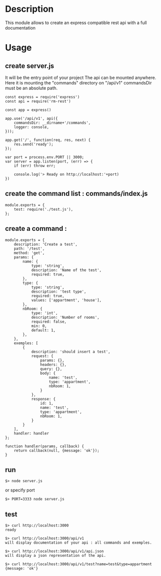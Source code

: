 # Description

This module allows to create an express compatible rest api with a full documentation

# Usage

## create server.js
It will be the entry point of your project
The api can be mounted anywhere. Here it is mounting the "commands" directory on "/api/v1"
commandsDir must be an absolute path.

    const express = require('express')
    const api = require('rm-rest')

    const app = express()

    app.use('/api/v1', api({
        commandsDir: __dirname+'/commands',
        logger: console,
    }));

    app.get('/', function(req, res, next) {
        res.send('ready');
    });

    var port = process.env.PORT || 3000;
    var server = app.listen(port, (err) => {
        if (err) throw err;

        console.log('> Ready on http://localhost:'+port)
    })

## create the command list : commands/index.js

    module.exports = {
        test: require('./test.js'),
    };

## create a command :

    module.exports = {
        description: 'Create a test',
        path: '/test',
        method: 'get',
        params: {
            name: {
                type: 'string',
                description: 'Name of the test',
                required: true,
            },
            type: {
                type: 'string',
                description: 'test type',
                required: true,
                values: ['appartment', 'house'],
            },
            nbRoom: {
                type: 'int',
                description: 'Number of rooms',
                required: false,
                min: 0,
                default: 1,
            },
        },
        exemples: [
            {
                description: 'should insert a test',
                request: {
                    params: {},
                    headers: {},
                    query: {},
                    body: {
                        name: 'test',
                        type: 'appartment',
                        nbRoom: 1,
                    }
                },
                response: {
                    id: 1,
                    name: 'test',
                    type: 'appartment',
                    nbRoom: 1,
                }
            }
        ],
        handler: handler
    };

    function handler(params, callback) {
        return callback(null, {message: 'ok'});
    }

## run

    $> node server.js

or specify port

    $> PORT=3333 node server.js

## test

    $> curl http://localhost:3000
    ready

    $> curl http://localhost:3000/api/v1
    will display documentation of your api : all commands and exemples.

    $> curl http://localhost:3000/api/v1/api.json
    will display a json representation of the api.

    $> curl http://localhost:3000/api/v1/test?name=test&type=appartment
    {message: 'ok'}
